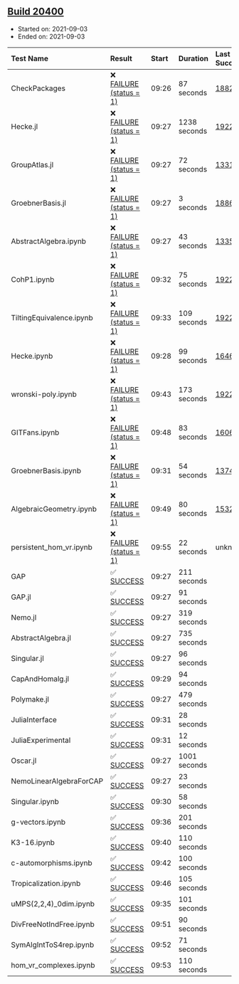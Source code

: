 ## [Build 20400](https://oscarci.mathematik.uni-kl.de/job/oscar/20400/)

* Started on: 2021-09-03
* Ended on: 2021-09-03

| Test Name    | Result | Start | Duration | Last Success | First Failure |
|:-------------|:-------|:------|:---------|:-------------|:--------------|
| CheckPackages | ❌ [FAILURE (status = 1)](https://oscarci.mathematik.uni-kl.de/job/oscar/20400/artifact/logs/build-20400/CheckPackages.log) | 09:26 | 87 seconds | [18822](https://oscarci.mathematik.uni-kl.de/job/oscar/18822/) | [18823](https://oscarci.mathematik.uni-kl.de/job/oscar/18823/) |
| Hecke.jl | ❌ [FAILURE (status = 1)](https://oscarci.mathematik.uni-kl.de/job/oscar/20400/artifact/logs/build-20400/Hecke.jl.log) | 09:27 | 1238 seconds | [19222](https://oscarci.mathematik.uni-kl.de/job/oscar/19222/) | [20152](https://oscarci.mathematik.uni-kl.de/job/oscar/20152/) |
| GroupAtlas.jl | ❌ [FAILURE (status = 1)](https://oscarci.mathematik.uni-kl.de/job/oscar/20400/artifact/logs/build-20400/GroupAtlas.jl.log) | 09:27 | 72 seconds | [13311](https://oscarci.mathematik.uni-kl.de/job/oscar/13311/) | [13312](https://oscarci.mathematik.uni-kl.de/job/oscar/13312/) |
| GroebnerBasis.jl | ❌ [FAILURE (status = 1)](https://oscarci.mathematik.uni-kl.de/job/oscar/20400/artifact/logs/build-20400/GroebnerBasis.jl.log) | 09:27 | 3 seconds | [18864](https://oscarci.mathematik.uni-kl.de/job/oscar/18864/) | [18865](https://oscarci.mathematik.uni-kl.de/job/oscar/18865/) |
| AbstractAlgebra.ipynb | ❌ [FAILURE (status = 1)](https://oscarci.mathematik.uni-kl.de/job/oscar/20400/artifact/logs/build-20400/AbstractAlgebra.ipynb.log) | 09:27 | 43 seconds | [13355](https://oscarci.mathematik.uni-kl.de/job/oscar/13355/) | [13356](https://oscarci.mathematik.uni-kl.de/job/oscar/13356/) |
| CohP1.ipynb | ❌ [FAILURE (status = 1)](https://oscarci.mathematik.uni-kl.de/job/oscar/20400/artifact/logs/build-20400/CohP1.ipynb.log) | 09:32 | 75 seconds | [19222](https://oscarci.mathematik.uni-kl.de/job/oscar/19222/) | [20152](https://oscarci.mathematik.uni-kl.de/job/oscar/20152/) |
| TiltingEquivalence.ipynb | ❌ [FAILURE (status = 1)](https://oscarci.mathematik.uni-kl.de/job/oscar/20400/artifact/logs/build-20400/TiltingEquivalence.ipynb.log) | 09:33 | 109 seconds | [19222](https://oscarci.mathematik.uni-kl.de/job/oscar/19222/) | [20152](https://oscarci.mathematik.uni-kl.de/job/oscar/20152/) |
| Hecke.ipynb | ❌ [FAILURE (status = 1)](https://oscarci.mathematik.uni-kl.de/job/oscar/20400/artifact/logs/build-20400/Hecke.ipynb.log) | 09:28 | 99 seconds | [16463](https://oscarci.mathematik.uni-kl.de/job/oscar/16463/) | [16464](https://oscarci.mathematik.uni-kl.de/job/oscar/16464/) |
| wronski-poly.ipynb | ❌ [FAILURE (status = 1)](https://oscarci.mathematik.uni-kl.de/job/oscar/20400/artifact/logs/build-20400/wronski-poly.ipynb.log) | 09:43 | 173 seconds | [19222](https://oscarci.mathematik.uni-kl.de/job/oscar/19222/) | [20152](https://oscarci.mathematik.uni-kl.de/job/oscar/20152/) |
| GITFans.ipynb | ❌ [FAILURE (status = 1)](https://oscarci.mathematik.uni-kl.de/job/oscar/20400/artifact/logs/build-20400/GITFans.ipynb.log) | 09:48 | 83 seconds | [16068](https://oscarci.mathematik.uni-kl.de/job/oscar/16068/) | [16069](https://oscarci.mathematik.uni-kl.de/job/oscar/16069/) |
| GroebnerBasis.ipynb | ❌ [FAILURE (status = 1)](https://oscarci.mathematik.uni-kl.de/job/oscar/20400/artifact/logs/build-20400/GroebnerBasis.ipynb.log) | 09:31 | 54 seconds | [13748](https://oscarci.mathematik.uni-kl.de/job/oscar/13748/) | [13749](https://oscarci.mathematik.uni-kl.de/job/oscar/13749/) |
| AlgebraicGeometry.ipynb | ❌ [FAILURE (status = 1)](https://oscarci.mathematik.uni-kl.de/job/oscar/20400/artifact/logs/build-20400/AlgebraicGeometry.ipynb.log) | 09:49 | 80 seconds | [15322](https://oscarci.mathematik.uni-kl.de/job/oscar/15322/) | [15323](https://oscarci.mathematik.uni-kl.de/job/oscar/15323/) |
| persistent_hom_vr.ipynb | ❌ [FAILURE (status = 1)](https://oscarci.mathematik.uni-kl.de/job/oscar/20400/artifact/logs/build-20400/persistent_hom_vr.ipynb.log) | 09:55 | 22 seconds | unknown | unknown |
| GAP | ✅ [SUCCESS](https://oscarci.mathematik.uni-kl.de/job/oscar/20400/artifact/logs/build-20400/GAP.log) | 09:27 | 211 seconds |  |  |
| GAP.jl | ✅ [SUCCESS](https://oscarci.mathematik.uni-kl.de/job/oscar/20400/artifact/logs/build-20400/GAP.jl.log) | 09:27 | 91 seconds |  |  |
| Nemo.jl | ✅ [SUCCESS](https://oscarci.mathematik.uni-kl.de/job/oscar/20400/artifact/logs/build-20400/Nemo.jl.log) | 09:27 | 319 seconds |  |  |
| AbstractAlgebra.jl | ✅ [SUCCESS](https://oscarci.mathematik.uni-kl.de/job/oscar/20400/artifact/logs/build-20400/AbstractAlgebra.jl.log) | 09:27 | 735 seconds |  |  |
| Singular.jl | ✅ [SUCCESS](https://oscarci.mathematik.uni-kl.de/job/oscar/20400/artifact/logs/build-20400/Singular.jl.log) | 09:27 | 96 seconds |  |  |
| CapAndHomalg.jl | ✅ [SUCCESS](https://oscarci.mathematik.uni-kl.de/job/oscar/20400/artifact/logs/build-20400/CapAndHomalg.jl.log) | 09:29 | 94 seconds |  |  |
| Polymake.jl | ✅ [SUCCESS](https://oscarci.mathematik.uni-kl.de/job/oscar/20400/artifact/logs/build-20400/Polymake.jl.log) | 09:27 | 479 seconds |  |  |
| JuliaInterface | ✅ [SUCCESS](https://oscarci.mathematik.uni-kl.de/job/oscar/20400/artifact/logs/build-20400/JuliaInterface.log) | 09:31 | 28 seconds |  |  |
| JuliaExperimental | ✅ [SUCCESS](https://oscarci.mathematik.uni-kl.de/job/oscar/20400/artifact/logs/build-20400/JuliaExperimental.log) | 09:31 | 12 seconds |  |  |
| Oscar.jl | ✅ [SUCCESS](https://oscarci.mathematik.uni-kl.de/job/oscar/20400/artifact/logs/build-20400/Oscar.jl.log) | 09:27 | 1001 seconds |  |  |
| NemoLinearAlgebraForCAP | ✅ [SUCCESS](https://oscarci.mathematik.uni-kl.de/job/oscar/20400/artifact/logs/build-20400/NemoLinearAlgebraForCAP.log) | 09:27 | 23 seconds |  |  |
| Singular.ipynb | ✅ [SUCCESS](https://oscarci.mathematik.uni-kl.de/job/oscar/20400/artifact/logs/build-20400/Singular.ipynb.log) | 09:30 | 58 seconds |  |  |
| g-vectors.ipynb | ✅ [SUCCESS](https://oscarci.mathematik.uni-kl.de/job/oscar/20400/artifact/logs/build-20400/g-vectors.ipynb.log) | 09:36 | 201 seconds |  |  |
| K3-16.ipynb | ✅ [SUCCESS](https://oscarci.mathematik.uni-kl.de/job/oscar/20400/artifact/logs/build-20400/K3-16.ipynb.log) | 09:40 | 110 seconds |  |  |
| c-automorphisms.ipynb | ✅ [SUCCESS](https://oscarci.mathematik.uni-kl.de/job/oscar/20400/artifact/logs/build-20400/c-automorphisms.ipynb.log) | 09:42 | 100 seconds |  |  |
| Tropicalization.ipynb | ✅ [SUCCESS](https://oscarci.mathematik.uni-kl.de/job/oscar/20400/artifact/logs/build-20400/Tropicalization.ipynb.log) | 09:46 | 105 seconds |  |  |
| uMPS(2,2,4)_0dim.ipynb | ✅ [SUCCESS](https://oscarci.mathematik.uni-kl.de/job/oscar/20400/artifact/logs/build-20400/uMPS-2-2-4-_0dim.ipynb.log) | 09:35 | 101 seconds |  |  |
| DivFreeNotIndFree.ipynb | ✅ [SUCCESS](https://oscarci.mathematik.uni-kl.de/job/oscar/20400/artifact/logs/build-20400/DivFreeNotIndFree.ipynb.log) | 09:51 | 90 seconds |  |  |
| SymAlgIntToS4rep.ipynb | ✅ [SUCCESS](https://oscarci.mathematik.uni-kl.de/job/oscar/20400/artifact/logs/build-20400/SymAlgIntToS4rep.ipynb.log) | 09:52 | 71 seconds |  |  |
| hom_vr_complexes.ipynb | ✅ [SUCCESS](https://oscarci.mathematik.uni-kl.de/job/oscar/20400/artifact/logs/build-20400/hom_vr_complexes.ipynb.log) | 09:53 | 110 seconds |  |  |

